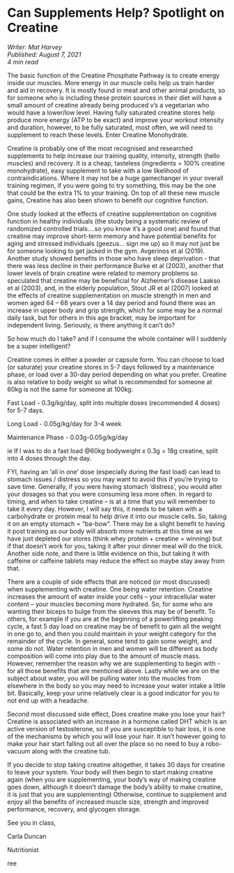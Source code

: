 # Can Supplements Help? Spotlight on Creatine

*Writer: Mat Harvey*  
*Published: August 7, 2021*  
*4 min read*

The basic function of the Creatine Phosphate Pathway is to create energy inside our muscles. More energy in our muscle cells help us train harder and aid in recovery.  It is mostly found in meat and other animal products, so for someone who is including these protein sources in their diet will have a small amount of creatine already being produced v’s a vegetarian who would have a lower/low level. Having fully saturated creatine stores help produce more energy (ATP to be exact) and improve your workout intensity and duration, however, to be fully saturated, most often, we will need to supplement to reach these levels. Enter Creatine Monohydrate.



Creatine is probably one of the most recognised and researched supplements to help increase our training quality, intensity, strength (hello muscles) and recovery. It is a cheap, tasteless (ingredients = 100% creatine monohydrate), easy supplement to take with a low likelihood of contraindications. Where it may not be a huge gamechanger in your overall training regimen, if you were going to try something, this may be the one that could be the extra 1% to your training.  On top of all these new muscle gains, Creatine has also been shown to benefit our cognitive function. 


One study looked at the effects of creatine supplementation on cognitive function in healthy individuals (the study being a systematic review of randomized controlled trials….so you know it’s a good one) and found that creatine may improve short-term memory and have potential benefits for aging and stressed individuals (geezus… sign me up) so it may not just be for someone looking to get jacked in the gym. Avgerinos et al (2019). Another study showed benefits in those who have sleep deprivation - that there was less decline in their performance Burke et al (2003), another that lower levels of brain creatine were related to memory problems so speculated that creatine may be beneficial for Alzheimer’s disease Laakso et al (2003), and, in the elderly population, Stout JR et al (2007) looked at the effects of creatine supplementation on muscle strength in men and women aged  64 – 68 years over a 14 day period and found there was an increase in upper body and grip strength, which for some may be a normal daily task, but for others in this age bracket, may be important for independent living. Seriously, is there anything it can’t do?


So how much do I take? and if I consume the whole container will I suddenly be a super intelligent? 

Creatine comes in either a powder or capsule form. You can choose to load (or saturate) your creatine stores in 5-7 days followed by a maintenance phase, or load over a 30-day period depending on what you prefer. Creatine is also relative to body weight so what is recommended for someone at 60kg is not the same for someone at 100kg. 


Fast Load - 0.3g/kg/day, split into multiple doses (recommended 4 doses) for 5-7 days. 

Long Load  - 0.05g/kg/day for 3-4 week

Maintenance Phase - 0.03g-0.05g/kg/day 


ie If I was to do a fast load @60kg bodyweight x 0.3g = 18g creatine, split into 4 doses through the day.


FYI, having an ‘all in one’ dose (especially during the fast load) can lead to stomach issues / distress so you may want to avoid this if you’re trying to save time. Generally, if you were having stomach ‘distress’, you would alter your dosages so that you were consuming less more often. In regard to timing, and when to take creatine – is at a time that you will remember to take it every day. However, I will say this, it needs to be taken with a carbohydrate or protein meal to help drive it into our muscle cells. So, taking it on an empty stomach = “ba-bow”. There may be a slight benefit to having it post training as our body will absorb more nutrients at this time as we have just depleted our stores (think whey protein + creatine = winning) but if that doesn’t work for you, taking it after your dinner meal will do the trick. Another side note, and there is little evidence on this, but taking it with caffeine or caffeine tablets may reduce the effect so maybe stay away from that. 


There are a couple of side effects that are noticed (or most discussed) when supplementing with creatine. One being water retention. Creatine increases the amount of water inside your cells – your intracellular water content – your muscles becoming more hydrated. So, for some who are wanting their biceps to bulge from the sleeves this may be of benefit. To others, for example if you are at the beginning of a powerlifting peaking cycle, a fast 5 day load on creatine may be of benefit to gain all the weight in one go to, and then you could maintain in your weight category for the remainder of the cycle. In general, some tend to gain some weight, and some do not. Water retention in men and women will be different as body composition will come into play due to the amount of muscle mass. However, remember the reason why we are supplementing to begin with - for all those benefits that are mentioned above. Lastly while we are on the subject about water, you will be pulling water into the muscles from elsewhere in the body so you may need to increase your water intake a little bit. Basically, keep your urine relatively clear is a good indicator for you to not end up with a headache. 



Second most discussed side effect, Does creatine make you lose your hair? Creatine is associated with an increase in a hormone called DHT which is an active version of testosterone, so if you are susceptible to hair loss, it is one of the mechanisms by which you will lose your hair. It isn’t however going to make your hair start falling out all over the place so no need to buy a robo-vacuum along with the creatine tub. 


If you decide to stop taking creatine altogether, it takes 30 days for creatine to leave your system. Your body will then begin to start making creatine again (when you are supplementing, your body’s way of making creatine goes down, although it doesn’t damage the body’s ability to make creatine, it is just that you are supplementing) Otherwise, continue to supplement and enjoy all the benefits of increased muscle size, strength and improved performance, recovery, and glycogen storage. 


See you in class,


Carla Duncan

Nutritionist


ree
